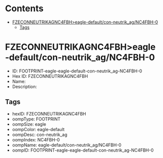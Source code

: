 



Contents
========

* [FZECONNEUTRIKAGNC4FBH>eagle-default/con-neutrik_ag/NC4FBH-0](#fzeconneutrikagnc4fbheagle-defaultcon-neutrik_agnc4fbh-0)
	* [Tags](#tags)

# FZECONNEUTRIKAGNC4FBH>eagle-default/con-neutrik_ag/NC4FBH-0

- ID: FOOTPRINT-eagle-eagle-default-con-neutrik_ag-NC4FBH-0
- Hex ID: FZECONNEUTRIKAGNC4FBH
- Name: 
- Description: 

## Tags

- hexID: FZECONNEUTRIKAGNC4FBH
- oompType: FOOTPRINT
- oompSize: eagle
- oompColor: eagle-default
- oompDesc: con-neutrik_ag
- oompIndex: NC4FBH-0
- oompName: eagle-default/con-neutrik_ag/NC4FBH-0
- oompID: FOOTPRINT-eagle-eagle-default-con-neutrik_ag-NC4FBH-0
